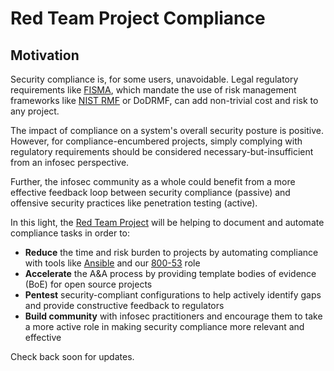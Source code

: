 # Red Team Project Compliance

## Motivation

Security compliance is, for some users, unavoidable. Legal regulatory requirements like [FISMA](https://en.wikipedia.org/wiki/Federal_Information_Security_Management_Act_of_2002), which mandate the use of risk management frameworks like [NIST RMF](https://en.wikipedia.org/wiki/Risk_management_framework) or DoDRMF, can add non-trivial cost and risk to any project.

The impact of compliance on a system's overall security posture is positive. However, for compliance-encumbered projects, simply complying with regulatory requirements should be considered necessary-but-insufficient from an infosec perspective.

Further, the infosec community as a whole could benefit from a more effective feedback loop between security compliance (passive) and offensive security practices like penetration testing (active).

In this light, the [Red Team Project](https://redteamproject.org) will be helping to document and automate compliance tasks in order to:

* **Reduce** the time and risk burden to projects by automating compliance with tools like [Ansible](https://www.ansible.com/) and our [800-53](https://github.com/redteam-project/compliant) role
* **Accelerate** the A&A process by providing template bodies of evidence (BoE) for open source projects
* **Pentest** security-compliant configurations to help actively identify gaps and provide constructive feedback to regulators
* **Build community** with infosec practitioners and encourage them to take a more active role in making security compliance more relevant and effective

Check back soon for updates.

